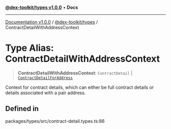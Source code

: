 [**@dex-toolkit/types v1.0.0**](../README.md) • **Docs**

***

[Documentation v1.0.0](../../../packages.md) / [@dex-toolkit/types](../README.md) / ContractDetailWithAddressContext

# Type Alias: ContractDetailWithAddressContext

> **ContractDetailWithAddressContext**: `ContractDetail` \| [`ContractDetailForAddress`](ContractDetailForAddress.md)

Context for contract details, which can either be full contract details or details associated with a pair address.

## Defined in

packages/types/src/contract-detail.types.ts:86
